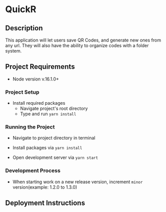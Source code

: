 # QuickR

## Description
This application will let users save QR Codes, and generate new ones from any url. They will also have the ability to organize codes with a folder system.

## Project Requirements

- Node version v.16.1.0+

### Project Setup

- Install required packages
    - Navigate project's root directory
    - Type and run `yarn install`

### Running the Project

- Navigate to project directory in terminal

- Install packages via `yarn install`

- Open development server via `yarn start`

### Development Process

- When starting work on a new release version, increment `minor` version(example: 1.2.0 to 1.3.0)

## Deployment Instructions





